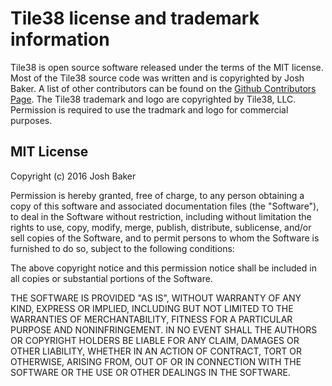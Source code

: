 <!-- 
layout: index.html
title:  License - Tile38
class:  license
-->

# Tile38 license and trademark information

Tile38 is open source software released under the terms of the MIT license. Most of the Tile38 source code was written and is copyrighted by Josh Baker. A list of other contributors can be found on the [Github Contributors Page](https://github.com/tidwall/tile38/graphs/contributors).
The Tile38 trademark and logo are copyrighted by Tile38, LLC. Permission is required to use the tradmark and logo for commercial purposes.

## MIT License

Copyright (c) 2016 Josh Baker

Permission is hereby granted, free of charge, to any person obtaining a copy
of this software and associated documentation files (the "Software"), to deal
in the Software without restriction, including without limitation the rights
to use, copy, modify, merge, publish, distribute, sublicense, and/or sell
copies of the Software, and to permit persons to whom the Software is
furnished to do so, subject to the following conditions:

The above copyright notice and this permission notice shall be included in
all copies or substantial portions of the Software.

THE SOFTWARE IS PROVIDED "AS IS", WITHOUT WARRANTY OF ANY KIND, EXPRESS OR
IMPLIED, INCLUDING BUT NOT LIMITED TO THE WARRANTIES OF MERCHANTABILITY,
FITNESS FOR A PARTICULAR PURPOSE AND NONINFRINGEMENT. IN NO EVENT SHALL THE
AUTHORS OR COPYRIGHT HOLDERS BE LIABLE FOR ANY CLAIM, DAMAGES OR OTHER
LIABILITY, WHETHER IN AN ACTION OF CONTRACT, TORT OR OTHERWISE, ARISING FROM,
OUT OF OR IN CONNECTION WITH THE SOFTWARE OR THE USE OR OTHER DEALINGS IN
THE SOFTWARE.